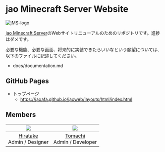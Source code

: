 # jao Minecraft Server Website

![jMS-logo](https://user-images.githubusercontent.com/23224932/42416047-36adc45a-829f-11e8-9d05-46d566c437e8.png)

[jao Minecraft Server](https://jaoafa.com)のWebサイトリニューアルのためのリポジトリです。進捗はダメです。

必要な機能、必要な画面、将来的に実装できたらいいなという願望については、以下のファイルに記述してください。

- docs/documentation.md

## GitHub Pages

- トップページ
  - https://jaoafa.github.io/jaoweb/layouts/html/index.html

## Members

|![](https://avatars0.githubusercontent.com/u/23224932?s=80&v=4)|![](https://avatars2.githubusercontent.com/u/8929706?s=80&v=4)|
|:--:|:--:|
|[Hiratake](https://github.com/Hiratake)<br />Admin / Designer|[Tomachi](https://github.com/book000)<br />Admin / Developer|
